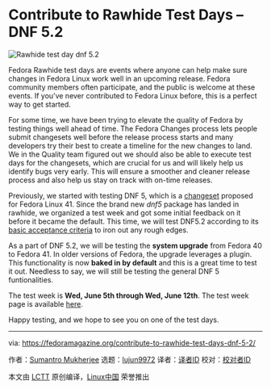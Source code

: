 [#]: subject: "Contribute to Rawhide Test Days – DNF 5.2"
[#]: via: "https://fedoramagazine.org/contribute-to-rawhide-test-days-dnf-5-2/"
[#]: author: "Sumantro Mukherjee https://fedoramagazine.org/author/sumantrom/"
[#]: collector: "lujun9972/lctt-scripts-1705972010"
[#]: translator: " "
[#]: reviewer: " "
[#]: publisher: " "
[#]: url: " "

Contribute to Rawhide Test Days – DNF 5.2
======

![Rawhide test day dnf 5.2][1]

Fedora Rawhide test days are events where anyone can help make sure changes in Fedora Linux work well in an upcoming release. Fedora community members often participate, and the public is welcome at these events. If you’ve never contributed to Fedora Linux before, this is a perfect way to get started.

For some time, we have been trying to elevate the quality of Fedora by testing things well ahead of time. The Fedora Changes process lets people submit changesets well before the release process starts and many developers try their best to create a timeline for the new changes to land. We in the Quality team figured out we should also be able to execute test days for the changesets, which are crucial for us and will likely help us identify bugs very early. This will ensure a smoother and cleaner release process and also help us stay on track with on-time releases.

Previously, we started with testing DNF 5, which is a [changeset][2] proposed for Fedora Linux 41. Since the brand new _dnf5_ package has landed in rawhide, we organized a test week and got some initial feedback on it before it became the default. This time, we will test DNF5.2 according to its [basic acceptance criteria][3] to iron out any rough edges.

As a part of DNF 5.2, we will be testing the **system upgrade** from Fedora 40 to Fedora 41. In older versions of Fedora, the upgrade leverages a plugin. This functionality is now **baked in by default** and this is a great time to test it out. Needless to say, we will still be testing the general DNF 5 funtionalities.

The test week is **Wed, June 5th through Wed, June 12th**. The test week page is available [here][4].

Happy testing, and we hope to see you on one of the test days.

--------------------------------------------------------------------------------

via: https://fedoramagazine.org/contribute-to-rawhide-test-days-dnf-5-2/

作者：[Sumantro Mukherjee][a]
选题：[lujun9972][b]
译者：[译者ID](https://github.com/译者ID)
校对：[校对者ID](https://github.com/校对者ID)

本文由 [LCTT](https://github.com/LCTT/TranslateProject) 原创编译，[Linux中国](https://linux.cn/) 荣誉推出

[a]: https://fedoramagazine.org/author/sumantrom/
[b]: https://github.com/lujun9972
[1]: https://fedoramagazine.org/wp-content/uploads/2023/03/Test_Days-816x345.jpg
[2]: https://fedoraproject.org/wiki/Changes/ReplaceDnfWithDnf5
[3]: https://fedoraproject.org/wiki/Changes/ReplaceDnfWithDnf5#Acceptance_Criteria
[4]: https://fedoraproject.org/wiki/Test_Day:2024-06-05_Fedora_41_DNF_5.2
